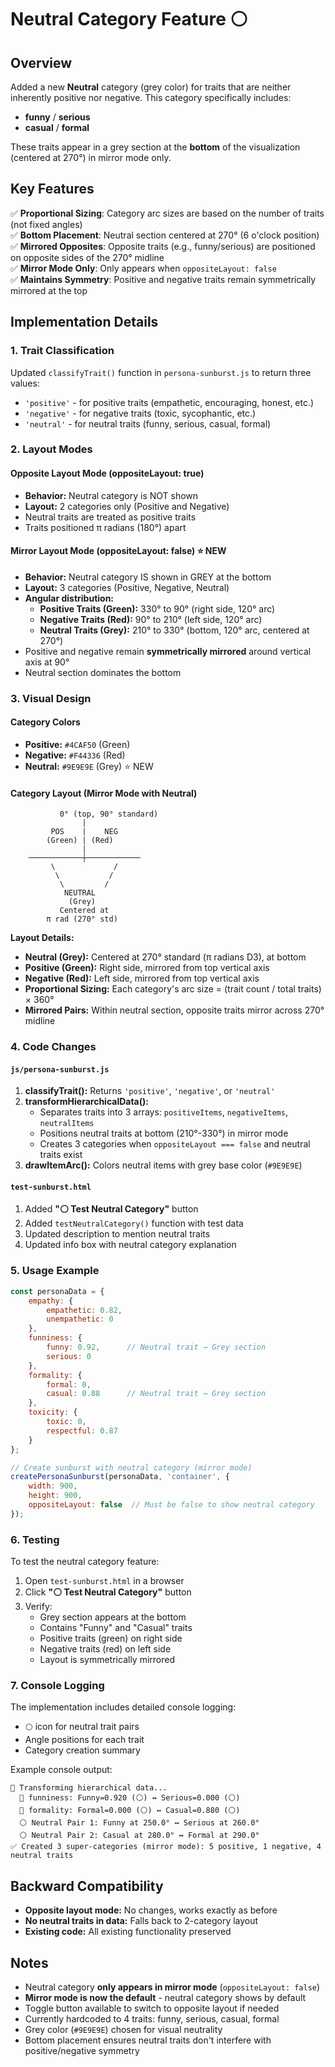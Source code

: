 # Neutral Category Feature ⚪

## Overview

Added a new **Neutral** category (grey color) for traits that are neither inherently positive nor negative. This category specifically includes:
- **funny** / **serious**
- **casual** / **formal**

These traits appear in a grey section at the **bottom** of the visualization (centered at 270°) in mirror mode only.

## Key Features

✅ **Proportional Sizing**: Category arc sizes are based on the number of traits (not fixed angles)  
✅ **Bottom Placement**: Neutral section centered at 270° (6 o'clock position)  
✅ **Mirrored Opposites**: Opposite traits (e.g., funny/serious) are positioned on opposite sides of the 270° midline  
✅ **Mirror Mode Only**: Only appears when `oppositeLayout: false`  
✅ **Maintains Symmetry**: Positive and negative traits remain symmetrically mirrored at the top  

## Implementation Details

### 1. Trait Classification
Updated `classifyTrait()` function in `persona-sunburst.js` to return three values:
- `'positive'` - for positive traits (empathetic, encouraging, honest, etc.)
- `'negative'` - for negative traits (toxic, sycophantic, etc.)
- `'neutral'` - for neutral traits (funny, serious, casual, formal)

### 2. Layout Modes

#### **Opposite Layout Mode** (oppositeLayout: true)
- **Behavior:** Neutral category is NOT shown
- **Layout:** 2 categories only (Positive and Negative)
- Neutral traits are treated as positive traits
- Traits positioned π radians (180°) apart

#### **Mirror Layout Mode** (oppositeLayout: false) ⭐ NEW
- **Behavior:** Neutral category IS shown in GREY at the bottom
- **Layout:** 3 categories (Positive, Negative, Neutral)
- **Angular distribution:**
  - **Positive Traits (Green):** 330° to 90° (right side, 120° arc)
  - **Negative Traits (Red):** 90° to 210° (left side, 120° arc)
  - **Neutral Traits (Grey):** 210° to 330° (bottom, 120° arc, centered at 270°)
- Positive and negative remain **symmetrically mirrored** around vertical axis at 90°
- Neutral section dominates the bottom

### 3. Visual Design

#### Category Colors
- **Positive:** `#4CAF50` (Green)
- **Negative:** `#F44336` (Red)
- **Neutral:** `#9E9E9E` (Grey) ⭐ NEW

#### Category Layout (Mirror Mode with Neutral)
```
           0° (top, 90° standard)
                |
         POS    |    NEG
        (Green) | (Red)
                |
    ────────────┼────────────
         \             /
          \           /
           \         /
            NEUTRAL
             (Grey)
           Centered at
        π rad (270° std)
```

**Layout Details:**
- **Neutral (Grey):** Centered at 270° standard (π radians D3), at bottom
- **Positive (Green):** Right side, mirrored from top vertical axis
- **Negative (Red):** Left side, mirrored from top vertical axis
- **Proportional Sizing:** Each category's arc size = (trait count / total traits) × 360°
- **Mirrored Pairs:** Within neutral section, opposite traits mirror across 270° midline

### 4. Code Changes

#### `js/persona-sunburst.js`
1. **classifyTrait():** Returns `'positive'`, `'negative'`, or `'neutral'`
2. **transformHierarchicalData():**
   - Separates traits into 3 arrays: `positiveItems`, `negativeItems`, `neutralItems`
   - Positions neutral traits at bottom (210°-330°) in mirror mode
   - Creates 3 categories when `oppositeLayout === false` and neutral traits exist
3. **drawItemArc():** Colors neutral items with grey base color (`#9E9E9E`)

#### `test-sunburst.html`
1. Added **"⚪ Test Neutral Category"** button
2. Added `testNeutralCategory()` function with test data
3. Updated description to mention neutral traits
4. Updated info box with neutral category explanation

### 5. Usage Example

```javascript
const personaData = {
    empathy: {
        empathetic: 0.82,
        unempathetic: 0
    },
    funniness: {
        funny: 0.92,      // Neutral trait → Grey section
        serious: 0
    },
    formality: {
        formal: 0,
        casual: 0.88      // Neutral trait → Grey section
    },
    toxicity: {
        toxic: 0,
        respectful: 0.87
    }
};

// Create sunburst with neutral category (mirror mode)
createPersonaSunburst(personaData, 'container', {
    width: 900,
    height: 900,
    oppositeLayout: false  // Must be false to show neutral category
});
```

### 6. Testing

To test the neutral category feature:
1. Open `test-sunburst.html` in a browser
2. Click **"⚪ Test Neutral Category"** button
3. Verify:
   - Grey section appears at the bottom
   - Contains "Funny" and "Casual" traits
   - Positive traits (green) on right side
   - Negative traits (red) on left side
   - Layout is symmetrically mirrored

### 7. Console Logging

The implementation includes detailed console logging:
- `⚪` icon for neutral trait pairs
- Angle positions for each trait
- Category creation summary

Example console output:
```
🔄 Transforming hierarchical data...
  📁 funniness: Funny=0.920 (⚪) ↔ Serious=0.000 (⚪)
  📁 formality: Formal=0.000 (⚪) ↔ Casual=0.880 (⚪)
  ⚪ Neutral Pair 1: Funny at 250.0° ↔ Serious at 260.0°
  ⚪ Neutral Pair 2: Casual at 280.0° ↔ Formal at 290.0°
✅ Created 3 super-categories (mirror mode): 5 positive, 1 negative, 4 neutral traits
```

## Backward Compatibility

- **Opposite layout mode:** No changes, works exactly as before
- **No neutral traits in data:** Falls back to 2-category layout
- **Existing code:** All existing functionality preserved

## Notes

- Neutral category **only appears in mirror mode** (`oppositeLayout: false`)
- **Mirror mode is now the default** - neutral category shows by default
- Toggle button available to switch to opposite layout if needed
- Currently hardcoded to 4 traits: funny, serious, casual, formal
- Grey color (`#9E9E9E`) chosen for visual neutrality
- Bottom placement ensures neutral traits don't interfere with positive/negative symmetry

